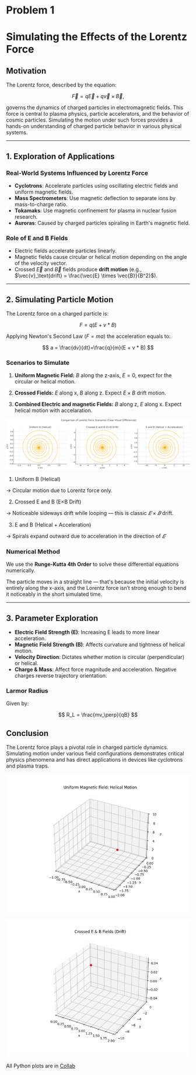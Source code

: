 # Problem 1

# Simulating the Effects of the Lorentz Force

## Motivation

The Lorentz force, described by the equation:

$$
\vec{F} = q \vec{E} + q\vec{v} \times \vec{B},
$$

governs the dynamics of charged particles in electromagnetic fields. This force is central to plasma physics, particle accelerators, and the behavior of cosmic particles. Simulating the motion under such forces provides a hands-on understanding of charged particle behavior in various physical systems.

---

## 1. Exploration of Applications

### Real-World Systems Influenced by Lorentz Force

* **Cyclotrons**: Accelerate particles using oscillating electric fields and uniform magnetic fields.
* **Mass Spectrometers**: Use magnetic deflection to separate ions by mass-to-charge ratio.
* **Tokamaks**: Use magnetic confinement for plasma in nuclear fusion research.
* **Auroras**: Caused by charged particles spiraling in Earth's magnetic field.

### Role of E and B Fields

* Electric fields accelerate particles linearly.
* Magnetic fields cause circular or helical motion depending on the angle of the velocity vector.
* Crossed $\vec{E}$ and $\vec{B}$ fields produce **drift motion** (e.g., $\vec{v}_\text{drift} = \frac{\vec{E} \times \vec{B}}{B^2}$).

---

## 2. Simulating Particle Motion

The Lorentz force on a charged particle is: 

$$ F = q(E+v * B) $$

Applying Newton's Second Law $(F=ma)$ the acceleration equals to:

$$ a = \frac{dv}{dt}=\frac{q}{m}(E + v * B) $$

### Scenarios to Simulate

1. **Uniform Magnetic Field:** $B$ along the z-axis, $E=0$, expect for the circular or helical motion.

2. **Crossed Fields:** $E$ along x, $B$ along z. Expect $E×B$ drift motion.

3. **Combined Electric and magnetic Fields:** $B$ along z, $E$ along x. Expect helical motion with accelaration.

![alt text](image-2.png)

1) Uniform B (Helical)

→ Circular motion due to Lorentz force only.

2) Crossed E and B (E×B Drift)

→ Noticeable sideways drift while looping — this is classic $𝐸×𝐵$ drift.

3) E and B (Helical + Acceleration)

→ Spirals expand outward due to acceleration in the direction of $𝐸$

### Numerical Method

We use the **Runge-Kutta 4th Order** to solve these differential equations numerically.

The particle moves in a straight line — that's because the initial velocity is entirely along the x-axis, and the Lorentz force isn’t strong enough to bend it noticeably in the short simulated time.

---

## 3. Parameter Exploration

* **Electric Field Strength (E)**: Increasing E leads to more linear acceleration.
* **Magnetic Field Strength (B)**: Affects curvature and tightness of helical motion.
* **Velocity Direction**: Dictates whether motion is circular (perpendicular) or helical.
* **Charge & Mass**: Affect force magnitude and acceleration. Negative charges reverse trajectory orientation.

### Larmor Radius

Given by:

$$
R_L = \frac{mv_\perp}{qB}
$$

## Conclusion

The Lorentz force plays a pivotal role in charged particle dynamics. Simulating motion under various field configurations demonstrates critical physics phenomena and has direct applications in devices like cyclotrons and plasma traps.

![alt text](helical_motion_full.gif)

![alt text](correct_exb_drift.gif)


All Python plots are in [Collab](https://colab.research.google.com/drive/1aYcXxmB-A7YCJaSx7A2MY1Te8fAtZvtX?usp=sharing)
